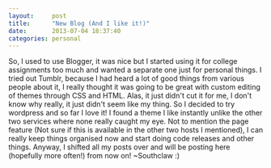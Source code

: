 ```yaml
---
layout:     post
title:      "New Blog (And I like it!)"
date:       2013-07-04 18:37:40
categories: personal
---
```

So, I used to use Blogger, it was nice but I started using it for college assignments too much and wanted a separate one just for personal things. I tried out Tumblr, because I had heard a lot of good things from various people about it, I really thought it was going to be great with custom editing of themes through CSS and HTML. Alas, it just didn't cut it for me, I don't know why really, it just didn't seem like my thing. So I decided to try wordpress and so far I love it! I found a theme I like instantly unlike the other two services where none really caught my eye. Not to mention the page feature (Not sure if this is available in the other two hosts I mentioned), I can really keep things organised now and start doing code releases and other things. Anyway, I shifted all my posts over and will be posting here (hopefully more often!) from now on! ~Southclaw :)
<!--more-->
